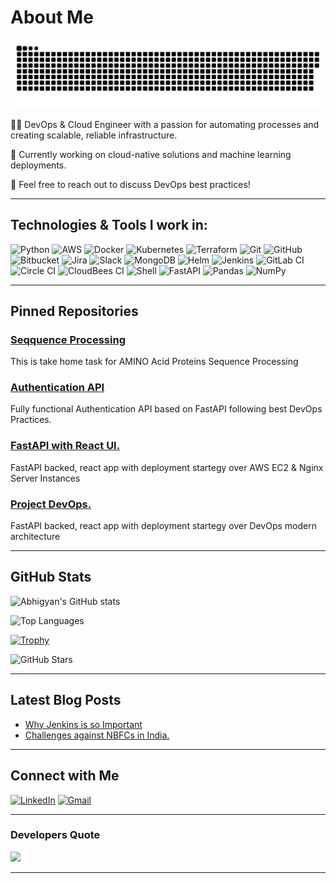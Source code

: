 # About Me

![GitHub Contribution Snake](https://github.com/abhigyan-709/snake-github/blob/main/output/github-contribution-grid-snake.svg)

👨‍💻 DevOps & Cloud Engineer with a passion for automating processes and creating scalable, reliable infrastructure.

🚀 Currently working on cloud-native solutions and machine learning deployments.

💬 Feel free to reach out to discuss DevOps best practices!

---

## Technologies & Tools I work in:

![Python](https://img.shields.io/badge/Python-3776AB?style=for-the-badge&logo=python&logoColor=white)
![AWS](https://img.shields.io/badge/AWS-232F3E?style=for-the-badge&logo=amazonaws&logoColor=white)
![Docker](https://img.shields.io/badge/Docker-2496ED?style=for-the-badge&logo=docker&logoColor=white)
![Kubernetes](https://img.shields.io/badge/Kubernetes-326CE5?style=for-the-badge&logo=kubernetes&logoColor=white)
![Terraform](https://img.shields.io/badge/Terraform-7B42BC?style=for-the-badge&logo=terraform&logoColor=white)
![Git](https://img.shields.io/badge/Git-F05032?style=for-the-badge&logo=git&logoColor=white)
![GitHub](https://img.shields.io/badge/GitHub-181717?style=for-the-badge&logo=github&logoColor=white)
![Bitbucket](https://img.shields.io/badge/Bitbucket-0052CC?style=for-the-badge&logo=bitbucket&logoColor=white)
![Jira](https://img.shields.io/badge/Jira-0052CC?style=for-the-badge&logo=jira&logoColor=white)
![Slack](https://img.shields.io/badge/Slack-4A154B?style=for-the-badge&logo=slack&logoColor=white)
![MongoDB](https://img.shields.io/badge/MongoDB-47A248?style=for-the-badge&logo=mongodb&logoColor=white)
![Helm](https://img.shields.io/badge/Helm-0F4C75?style=for-the-badge&logo=helm&logoColor=white)
![Jenkins](https://img.shields.io/badge/Jenkins-D24939?style=for-the-badge&logo=jenkins&logoColor=white)
![GitLab CI](https://img.shields.io/badge/GitLab_CI-FCA121?style=for-the-badge&logo=gitlab&logoColor=white)
![Circle CI](https://img.shields.io/badge/CircleCI-343434?style=for-the-badge&logo=circleci&logoColor=white)
![CloudBees CI](https://img.shields.io/badge/CloudBees_CI-00AEEF?style=for-the-badge&logo=cloudbees&logoColor=white)
![Shell](https://img.shields.io/badge/Shell-4EAA25?style=for-the-badge&logo=gnu-bash&logoColor=white)
![FastAPI](https://img.shields.io/badge/FastAPI-009688?style=for-the-badge&logo=fastapi&logoColor=white)
![Pandas](https://img.shields.io/badge/Pandas-150458?style=for-the-badge&logo=pandas&logoColor=white)
![NumPy](https://img.shields.io/badge/NumPy-013243?style=for-the-badge&logo=numpy&logoColor=white)

---

## Pinned Repositories

### [Seqquence Processing](https://github.com/abhigyan-709/sequence-processing)
This is take home task for AMINO Acid Proteins Sequence Processing

### [Authentication API](https://github.com/abhigyan-709/authentication_project)
Fully functional Authentication API based on FastAPI following best DevOps Practices.

### [FastAPI with React UI.](https://github.com/abhigyan-709/fastapi_projects)
FastAPI backed, react app with deployment startegy over AWS EC2 & Nginx Server Instances

### [Project DevOps.](https://github.com/abhigyan-709/project_devops)
FastAPI backed, react app with deployment startegy over DevOps modern architecture

---

## GitHub Stats
 

![Abhigyan's GitHub stats](https://github-readme-stats.vercel.app/api?username=abhigyan-709&show_icons=true&theme=merko)

![Top Languages](https://github-readme-stats.vercel.app/api/top-langs/?username=abhigyan-709&layout=compact&theme=merko)

[![Trophy](https://github-profile-trophy.vercel.app/?username=abhigyan-709&theme=radical)](https://github.com/ryo-ma/github-profile-trophy)

![GitHub Stars](https://img.shields.io/github/stars/abhigyan-709?label=Stars&style=social)



---

## Latest Blog Posts

- [Why Jenkins is so Important](https://www.linkedin.com/posts/abhigyan709_jenkins-jenkinscicd-devops-activity-7195521522755657730-L5IJ?utm_source=share&utm_medium=member_desktop)
- [Challenges against NBFCs in India.](https://www.linkedin.com/feed/update/urn:li:activity:7069219029592285184/)

---

## Connect with Me

[![LinkedIn](https://img.shields.io/badge/LinkedIn-0077B5?style=for-the-badge&logo=linkedin&logoColor=white)](https://www.linkedin.com/in/abhigyan709/)
[![Gmail](https://img.shields.io/badge/Gmail-D14836?style=for-the-badge&logo=gmail&logoColor=white)](mailto:abhigyan709@gmail.com)

---

### Developers Quote
![](https://quotes-github-readme.vercel.app/api?type=horizontal&theme=radical)

---

